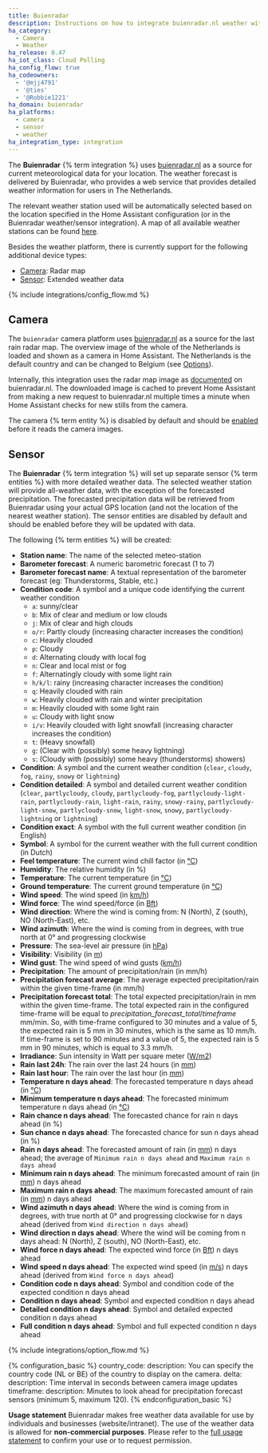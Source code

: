 ```yaml
---
title: Buienradar
description: Instructions on how to integrate buienradar.nl weather within Home Assistant.
ha_category:
  - Camera
  - Weather
ha_release: 0.47
ha_iot_class: Cloud Polling
ha_config_flow: true
ha_codeowners:
  - '@mjj4791'
  - '@ties'
  - '@Robbie1221'
ha_domain: buienradar
ha_platforms:
  - camera
  - sensor
  - weather
ha_integration_type: integration
---
```


The **Buienradar** {% term integration %} uses [buienradar.nl](https://buienradar.nl/) as a source for current meteorological data for your location. The weather forecast is delivered by Buienradar, who provides a web service that provides detailed weather information for users in The Netherlands.

The relevant weather station used will be automatically selected based on the location specified in the Home Assistant configuration (or in the Buienradar weather/sensor integration). A map of all available weather stations can be found [here](https://www.google.com/maps/d/embed?mid=1NivHkTGQUOs0dwQTnTMZi8Uatj0).

Besides the weather platform, there is currently support for the following additional device types:

- [Camera](#camera): Radar map
- [Sensor](#sensor): Extended weather data

{% include integrations/config_flow.md %}

## Camera

The `buienradar` camera platform uses [buienradar.nl](https://buienradar.nl/) as a source for the last rain radar map. The overview image of the whole of the Netherlands is loaded and shown as a camera in Home Assistant. The Netherlands is the default country and can be changed to Belgium (see [Options](#options)).

Internally, this integration uses the radar map image as [documented](https://www.buienradar.nl/overbuienradar/gratis-weerdata) on buienradar.nl.
The downloaded image is cached to prevent Home Assistant from making a new request to buienradar.nl multiple times a minute when Home Assistant checks for new stills from the camera.

The camera {% term entity %} is disabled by default and should be [enabled](/common-tasks/general/#enabling-entities) before it reads the camera images.

## Sensor

The **Buienradar** {% term integration %} will set up separate sensor {% term entities %} with more detailed weather data. The selected weather station will provide all-weather data, with the exception of the forecasted precipitation. The forecasted precipitation data will be retrieved from Buienradar using your actual GPS location (and not the location of the nearest weather station). The sensor entities are disabled by default and should be enabled before they will be updated with data.

The following {% term entities %} will be created:

- **Station name**: The name of the selected meteo-station
- **Barometer forecast**: A numeric barometric forecast (1 to 7)
- **Barometer forecast name**: A textual representation of the barometer forecast (eg: Thunderstorms, Stable, etc.)
- **Condition code**: A symbol and a unique code identifying the current weather condition 
  - `a`: sunny/clear
  - `b`: Mix of clear and medium or low clouds
  - `j`: Mix of clear and high clouds
  - `o/r`: Partly cloudy (increasing character increases the condition)
  - `c`: Heavily clouded
  - `p`: Cloudy
  - `d`: Alternating cloudy with local fog
  - `n`: Clear and local mist or fog
  - `f`: Alternatingly cloudy with some light rain
  - `h/k/l`: rainy (increasing character increases the condition)
  - `q`: Heavily clouded with rain
  - `w`: Heavily clouded with rain and winter precipitation
  - `m`: Heavily clouded with some light rain
  - `u`: Cloudy with light snow
  - `i/v`: Heavily clouded with light snowfall (increasing character increases the condition)
  - `t`: (Heavy snowfall)
  - `g`: (Clear with (possibly) some heavy lightning)
  - `s`: (Cloudy with (possibly) some heavy (thunderstorms) showers)
- **Condition**: A symbol and the current weather condition (`clear`, `cloudy`, `fog`, `rainy`, `snowy` or `lightning`)
- **Condition detailed**: A symbol and detailed current weather condition (`clear`, `partlycloudy`, `cloudy`, `partlycloudy-fog`, `partlycloudy-light-rain`, `partlycloudy-rain`, `light-rain`, `rainy`, `snowy-rainy`, `partlycloudy-light-snow`, `partlycloudy-snow`, `light-snow`, `snowy`, `partlycloudy-lightning` or `lightning`)
- **Condition exact**: A symbol with the full current weather condition (in English)
- **Symbol**: A symbol for the current weather with the full current condition (in Dutch)
- **Feel temperature**: The current wind chill factor (in [°C](https://en.wikipedia.org/wiki/Celsius))
- **Humidity**: The relative humidity (in %)
- **Temperature**: The current temperature (in [°C](https://en.wikipedia.org/wiki/Celsius))
- **Ground temperature**: The current ground temperature (in [°C](https://en.wikipedia.org/wiki/Celsius))
- **Wind speed**: The wind speed (in [km/h](https://en.wikipedia.org/wiki/Kilometres_per_hour))
- **Wind force**: The wind speed/force (in [Bft](https://en.wikipedia.org/wiki/Beaufort_scale))
- **Wind direction**: Where the wind is coming from: N (North), Z (south), NO (North-East), etc.
- **Wind azimuth**: Where the wind is coming from in degrees, with true north at 0° and progressing clockwise
- **Pressure**: The sea-level air pressure (in [hPa](https://en.wikipedia.org/wiki/Hectopascal))
- **Visibility**: Visibility (in [m](https://en.wikipedia.org/wiki/Metre))
- **Wind gust**: The wind speed of wind gusts ([km/h](https://en.wikipedia.org/wiki/Kilometres_per_hour))
- **Precipitation**: The amount of precipitation/rain (in mm/h)
- **Precipitation forecast average**: The average expected precipitation/rain within the given time-frame (in mm/h)
- **Precipitation forecast total**: The total expected precipitation/rain in mm within the given time-frame. The total expected rain in the configured time-frame will be equal to _precipitation_forecast_total_/_timeframe_ mm/min. So, with time-frame configured to 30 minutes and a value of 5, the expected rain is 5 mm in 30 minutes, which is the same as 10 mm/h. If time-frame is set to 90 minutes and a value of 5, the expected rain is 5 mm in 90 minutes, which is equal to 3.3 mm/h.
- **Irradiance**: Sun intensity in Watt per square meter ([W/m2](https://en.wikipedia.org/wiki/W/m2))
- **Rain last 24h**: The rain over the last 24 hours (in [mm](https://en.wikipedia.org/wiki/Millimeter))
- **Rain last hour**: The rain over the last hour (in [mm](https://en.wikipedia.org/wiki/Millimeter))
- **Temperature n days ahead**: The forecasted temperature n days ahead (in [°C](https://en.wikipedia.org/wiki/Celsius))
- **Minimum temperature n days ahead**: The forecasted minimum temperature n days ahead (in [°C](https://en.wikipedia.org/wiki/Celsius))
- **Rain chance n days ahead**: The forecasted chance for rain n days ahead (in %)
- **Sun chance n days ahead**: The forecasted chance for sun n days ahead (in %)
- **Rain n days ahead**: The forecasted amount of rain (in [mm](https://en.wikipedia.org/wiki/Millimeter)) n days ahead; the average of `Minimum rain n days ahead` and `Maximum rain n days ahead`
- **Minimum rain n days ahead**: The minimum forecasted amount of rain (in [mm](https://en.wikipedia.org/wiki/Millimeter)) n days ahead
- **Maximum rain n days ahead**: The maximum forecasted amount of rain (in [mm](https://en.wikipedia.org/wiki/Millimeter)) n days ahead
- **Wind azimuth n days ahead**: Where the wind is coming from in degrees, with true north at 0° and progressing clockwise for n days ahead (derived from `Wind direction n days ahead`)
- **Wind direction n days ahead**: Where the wind will be coming from n days ahead: N (North), Z (south), NO (North-East), etc.
- **Wind force n days ahead**: The expected wind force (in [Bft](https://en.wikipedia.org/wiki/Beaufort_scale)) n days ahead
- **Wind speed n days ahead**: The expected wind speed (in [m/s](https://en.wikipedia.org/wiki/M/s)) n days ahead (derived from `Wind force n days ahead`)
- **Condition code n days ahead**: Symbol and condition code of the expected condition n days ahead
- **Condition n days ahead**: Symbol and expected condition n days ahead
- **Detailed condition n days ahead**: Symbol and detailed expected condition n days ahead
- **Full condition n days ahead**: Symbol and full expected condition n days ahead

{% include integrations/option_flow.md %}

{% configuration_basic %}
country_code:
  description: You can specify the country code (NL or BE) of the
    country to display on the camera.
delta:
  description: Time interval in seconds between camera image updates
timeframe:
  description: Minutes to look ahead for precipitation forecast sensors (minimum 5, maximum 120).
{% endconfiguration_basic %}

<div class='note'>

**Usage statement**
Buienradar makes free weather data available for use by individuals and businesses (website/intranet). The use of the weather data is allowed for **non-commercial purposes**. Please refer to the [full usage statement](https://www.buienradar.nl/overbuienradar/gratis-weerdata) to confirm your use or to request permission.

</div>
